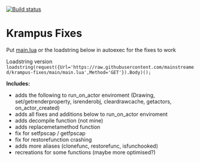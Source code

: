[![Build status](https://avatars.githubusercontent.com/u/104525888?s=36&v=4)](https://github.com/git/git/actions?query=branch%3Amaster+event%3Apush) 
# Krampus Fixes

Put [main.lua](main.lua) or the loadstring below in autoexec for the fixes to work

Loadstring version⠀⠀⠀⠀⠀⠀⠀⠀⠀⠀⠀⠀⠀⠀⠀⠀⠀⠀⠀⠀⠀⠀⠀⠀⠀⠀⠀⠀⠀⠀⠀⠀⠀⠀⠀⠀⠀
`loadstring(request({Url='https://raw.githubusercontent.com/mainstreamed/krampus-fixes/main/main.lua',Method='GET'}).Body)();`

**Includes:**
- adds the following to run_on_actor enviroment (Drawing, set/getrenderproperty, isrenderobj, cleardrawcache, getactors, on_actor_created)
- adds all fixes and additions below to run_on_actor enviroment
- adds decompile function (not mine)
- adds replacemetamethod function
- fix for setfpscap / getfpscap
- fix for restorefunction crashing
- adds more aliases (clonefunc, restorefunc, isfunchooked)
- recreations for some functions (maybe more optimised?)
